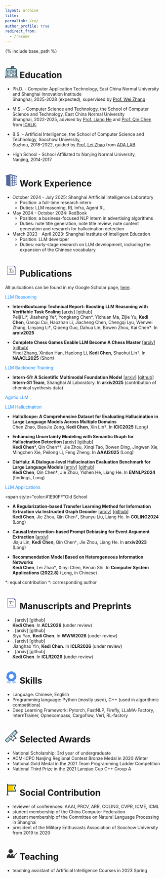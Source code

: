 ```yaml
---
layout: archive
title: 
permalink: /cv/
author_profile: true
redirect_from:
  - /resume
---
```


{% include base_path %}

<img src="https://raw.githubusercontent.com/141forever/141forever.github.io/master/images/school.png" width="40" height="40"/> Education
======
* Ph.D. - Computer Application Technology, East China Normal University and Shanghai Innovation Institude
  <br /> Shanghai, 2025-2028 (expected), supervised by [Prof. Wei Zhang](https://weizhangltt.github.io/)
  
* M.S. - Computer Science and Technology, the School of Computer Science and Technology, East China Normal University
  <br /> Shanghai, 2022-2025, advised by [Prof. Liang He](https://scholar.google.com/citations?user=aW_cCQwAAAAJ&hl=zh-CN) and [Prof. Qin Chen](https://scholar.google.com/citations?user=S7u5zTQAAAAJ&hl=zh-CN) from [ICALK](https://github.com/ECNU-ICALK).
  
* B.S. - Artificial Intelligence, the School of Computer Science and Technology, Soochow University,
  <br /> Suzhou, 2018-2022, guided by [Prof. Lei Zhao](https://scst.suda.edu.cn/11/29/c30767a528681/page.htm) from [ADA LAB](https://ada.suda.edu.cn/)
  
* High School - School Affiliated to Nanjing Normal University,
 <br /> Nanjing, 2014-2017


<img src="https://raw.githubusercontent.com/141forever/141forever.github.io/master/images/company.png" width="40" height="40"/>  Work Experience
======
* October 2024 - July 2025: Shanghai Artificial Intelligence Laboratory
  * Position: a full-time research intern
  * Duties: LLM reasoning, RL Infra, Agent RL
* May 2024 - October 2024: RedBook
  * Position: a business-focused NLP intern in advertising algorithms
  * Duties: note title generation, note title review, note content generation and research for hallucination detection
* March 2023 - April 2023: Shanghai Institute of Intelligent Education
  * Position: LLM developer
  * Duties: early-stage research on LLM development, including the expansion of the Chinese vocabulary

<img src="https://raw.githubusercontent.com/141forever/141forever.github.io/master/images/paper.png" width="40" height="40"/>  Publications
======
All pulications can be found in my Google Scholar page, [here](https://scholar.google.com/citations?user=_kmYvFsAAAAJ&hl=zh-CN).

<span style="color:#1E90FF">LLM Reasoning</span>

* **InternBootcamp Technical Report: Boosting LLM Reasoning with Verifiable Task Scaling** [[arxiv](https://arxiv.org/pdf/2508.08636v1)] [[github](https://github.com/InternLM/InternBootcamp)]
  <br /> Peiji Li\*, Jiasheng Ye\*, Yongkang Chen\*, Yichuan Ma, Zijie Yu, **Kedi Chen**, Ganqu Cui, Haozhan Li, Jiacheng Chen, Chengqi Lyu, Wenwei Zhang, Linyang Li†, Qipeng Guo, Dahua Lin, Bowen Zhou, Kai Chen†. In **arxiv2025**

* **Complete Chess Games Enable LLM Become A Chess Master** [[arxiv](https://arxiv.org/pdf/2501.17186)][[github](https://github.com/Inch-Z/ChessLLM)]
  <br />Yinqi Zhang, Xintian Han, Haolong Li, **Kedi Chen**, Shaohui Lin†. In **NAACL2025** (Short)

<span style="color:#1E90FF">LLM Backbone Training</span>

* **Intern-S1: A Scientific Multimodal Foundation Model** [[arxiv](https://arxiv.org/pdf/2508.15763)] [[github](https://github.com/InternLM/Intern-S1)]
  <br /> **Intern-S1 Team**, Shanghai AI Laboratory. In **arxiv2025** (contribution of chemical synthesis data)

<span style="color:#1E90FF">Agntic LLM</span>

<span style="color:#1E90FF">LLM Hallucination</span>

* **HalluScope: A Comprehensive Dataset for Evaluating Hallucination in Large Language Models Across Multiple Domains**
  <br />Chen Zhao, BiaoJie Zeng, **Kedi Chen**, Xin Lin†. In **ICIC2025** (Long)

* **Enhancing Uncertainty Modeling with Semantic Graph for Hallucination Detection** [[arxiv](https://arxiv.org/abs/2501.02020)] [[github](https://github.com/141forever/UncerSema4HalluDetec)]
  <br />**Kedi Chen**\*, Qin Chen\*†, Jie Zhou, Xinqi Tao, Bowen Ding, Jingwen Xie, Mingchen Xie, Peilong Li, Feng Zheng. In **AAAI2025** (Long)
  
* **DiaHalu: A Dialogue-level Hallucination Evaluation Benchmark for Large Language Models** [[arxiv](https://arxiv.org/abs/2403.00896)] [[github](https://github.com/141forever/DiaHalu)]
  <br />**Kedi Chen**, Qin Chen†, Jie Zhou, Yishen He, Liang He. In **EMNLP2024** (findings, Long)

<span style="color:#1E90FF">LLM Applications</span>

<span style="color:#1E90FF"Old School</span>

* **A Regularization-based Transfer Learning Method for Information Extraction via Instructed Graph Decoder** [[arxiv](https://arxiv.org/abs/2403.00891)] [[github](https://github.com/141forever/TransferUIE)]
  <br />**Kedi Chen**, Jie Zhou, Qin Chen†, Shunyu Liu, Liang He. In **COLING2024** (Long)
  
* **Causal Intervention-based Prompt Debiasing for Event Argument Extraction** [[arxiv](https://arxiv.org/abs/2210.01561)]
  <br />Jiaju Lin, **Kedi Chen**, Qin Chen†, Jie Zhou, Liang He. In **arxiv2023** (Long)
  
* **Recommendation Model Based on Heterogeneous Information Networks** 
  <br />**Kedi Chen**, Lei Zhao†, Xinyi Chen, Kenan Shi. In **Computer System Applications (2022.8)** (Long, in Chinese)
  
\*: equal contribution †: corresponding author

<img src="https://raw.githubusercontent.com/141forever/141forever.github.io/master/images/paper.png" width="40" height="40"/>  Manuscripts and Preprints
======
* . [arxiv] [github]
  <br />**Kedi Chen**. In **ACL2026** (under review)
* . [arxiv] [github]
  <br /> Siyu Yan, **Kedi Chen**. In **WWW2026** (under review)
* . [arxiv] [github]
  <br /> Jianghao Yin, **Kedi Chen**. In **ICLR2026** (under review)
* . [arxiv] [github]
  <br />**Kedi Chen**. In **ICLR2026** (under review)
  
<img src="https://raw.githubusercontent.com/141forever/141forever.github.io/master/images/skill.png" width="40" height="40"/>  Skills
======
* Language: Chinese, English
* Programming language: Python (mostly used), C++ (used in algorithmic competitions)
* Deep Learning Framework: Pytorch, FastNLP, Firefly, LLaMA-Factory, InternTrainer, Opnecompass, Cargoflow, Verl, RL-factory
  
<img src="https://raw.githubusercontent.com/141forever/141forever.github.io/master/images/award.png" width="40" height="40"/> Selected Awards
======
* National Scholarship: 3rd year of undergraduate
* ACM-ICPC Nanjing Regional Contest Bronze Medal in 2020 Winter
* National Gold Medal in the 2021 Team Programming Ladder Competition
* National Third Prize in the 2021 Lanqiao Cup C++ Group A

<img src="https://raw.githubusercontent.com/141forever/141forever.github.io/master/images/zhiyuan.png" width="40" height="40"/>  Social Contribution
=====
* reviewer of conferences: AAAI, PRCV, ARR, COLING, CVPR, ICME, ICML
* student membership of the China Computer Federation
* student membership of the Committee on Natural Language Processing in Shanghai
* president of the Military Enthusiasts Association of Soochow University from 2019 to 2020

<img src="https://raw.githubusercontent.com/141forever/141forever.github.io/master/images/teach.png" width="40" height="40"/>  Teaching
======
* teaching assistant of Artificial Intelligence Courses in 2023 Spring

